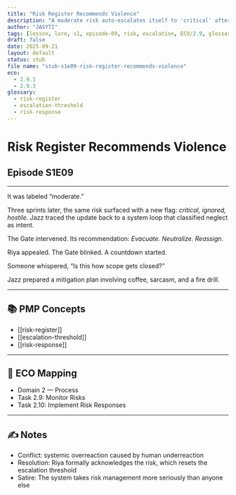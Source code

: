 ```yaml
---
title: "Risk Register Recommends Violence"
description: "A moderate risk auto-escalates itself to 'critical' after being ignored for three sprints. The Gate demands immediate action."
author: "JASYTI"
tags: [lesson, lore, s1, episode-09, risk, escalation, ECO/2.9, glossary-linked]
draft: false
date: 2025-09-21
layout: default
status: stub
file name: "stub-s1e09-risk-register-recommends-violence"
eco:
  - 2.9.1
  - 2.9.3
glossary:
  - risk-register
  - escalation-threshold
  - risk-response
---
```


# Risk Register Recommends Violence  
## Episode S1E09

---

It was labeled “moderate.”

Three sprints later, the same risk surfaced with a new flag: *critical, ignored, hostile.* Jazz traced the update back to a system loop that classified neglect as intent.

The Gate intervened. Its recommendation: *Evacuate. Neutralize. Reassign.*

Riya appealed. The Gate blinked. A countdown started.

Someone whispered, “Is this how scope gets closed?”

Jazz prepared a mitigation plan involving coffee, sarcasm, and a fire drill.

---

## 📚 PMP Concepts

- [[risk-register]]
- [[escalation-threshold]]
- [[risk-response]]

---

## 🔗 ECO Mapping

- Domain 2 — Process  
- Task 2.9: Monitor Risks  
- Task 2.10: Implement Risk Responses

---

## ✍️ Notes

- Conflict: systemic overreaction caused by human underreaction  
- Resolution: Riya formally acknowledges the risk, which resets the escalation threshold  
- Satire: The system takes risk management more seriously than anyone else  
